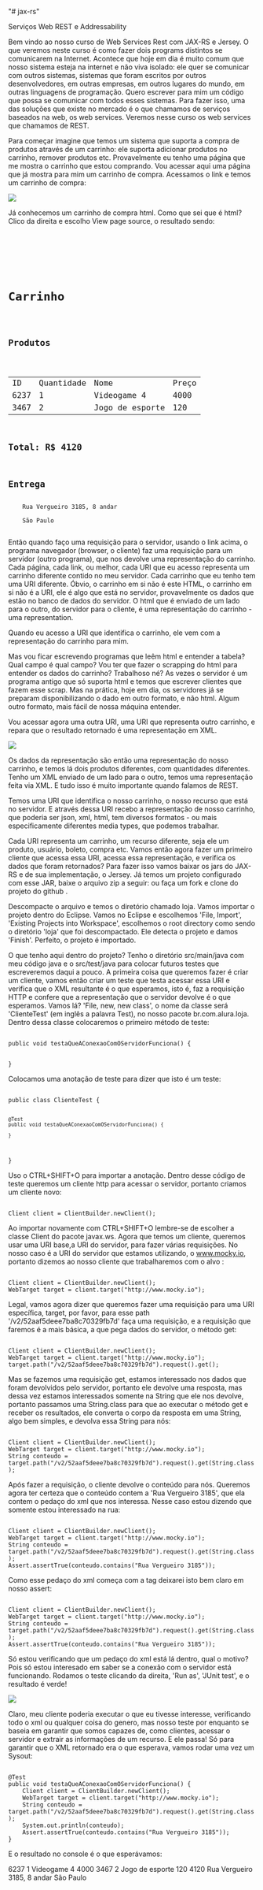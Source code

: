 "# jax-rs" 


Serviços Web REST e Addressability

Bem vindo ao nosso curso de Web Services Rest com JAX-RS e Jersey. O que veremos neste curso é como fazer dois programs distintos se comunicarem na Internet. Acontece que hoje em dia é muito comum que nosso sistema esteja na internet e não viva isolado: ele quer se comunicar com outros sistemas, sistemas que foram escritos por outros desenvolvedores, em outras empresas, em outros lugares do mundo, em outras linguagens de programação.
Quero escrever para mim um código que possa se comunicar com todos esses sistemas. Para fazer isso, uma das soluções que existe no mercado é o que chamamos de serviços baseados na web, os web services. Veremos nesse curso os web services que chamamos de REST.

Para começar imagine que temos um sistema que suporta a compra de produtos através de um carrinho: ele suporta adicionar produtos no carrinho, remover produtos etc. Provavelmente eu tenho uma página que me mostra o carrinho que estou comprando. Vou acessar aqui uma página que já mostra para mim um carrinho de compra. Acessamos o link <a href="http://www.mocky.io/v2/52aaf5bbee7ba8c60329fb7b"></a> e temos um carrinho de compra:

<img src="http://caelum-online-public.s3.amazonaws.com/JAX-RS/CarrinhoHtml.png">

Já conhecemos um carrinho de compra html. Como que sei que é html? Clico da direita e escolho View page source, o resultado sendo:

<code>
<html>
<head>
	<meta http-equiv="Content-Type" content="text/html; charset=utf-8">
</head>
    <h1>Carrinho</h1>
    <h2>Produtos</h2>
    <table>
		<tr>
			<td>ID</td>
			<td>Quantidade</td>
			<td>Nome</td>
			<td>Preço</td>
		<tr>
			<td>6237</td>
            <td>1</td>
            <td>Videogame 4</td>
            <td>4000</td>
        </tr>
        <tr>
            <td>3467</td>
            <td>2</td>
            <td>Jogo de esporte</td>
            <td>120</td>
        </tr>
</table>
<h2>Total: R$ 4120</h2>
<h2>Entrega</h2>
	Rua Vergueiro 3185, 8 andar<br/>
	São Paulo
</html>
</code>

Então quando faço uma requisição para o servidor, usando o link acima, o programa navegador (browser, o cliente) faz uma requisição para um servidor (outro programa), que nos devolve uma representação do carrinho. Cada página, cada link, ou melhor, cada URI que eu acesso representa um carrinho diferente contido no meu servidor. Cada carrinho que eu tenho tem uma URI diferente. Óbvio, o carrinho em si não é este HTML, o carrinho em si não é a URI, ele é algo que está no servidor, provavelmente os dados que estão no banco de dados do servidor. O html que é enviado de um lado para o outro, do servidor para o cliente, é uma representação do carrinho - uma representation.

Quando eu acesso a URI que identifica o carrinho, ele vem com a representação do carrinho para mim.

Mas vou ficar escrevendo programas que leêm html e entender a tabela? Qual campo é qual campo? Vou ter que fazer o scrapping do html para entender os dados do carrinho? Trabalhoso né? As vezes o servidor é um programa antigo que só suporta html e temos que escrever clientes que fazem esse scrap. Mas na prática, hoje em dia, os servidores já se preparam disponibilizando o dado em outro formato, e não html. Algum outro formato, mais fácil de nossa máquina entender.

Vou acessar agora uma outra URI, <a href="http://www.mocky.io/v2/52aaf5deee7ba8c70329fb7d"></a> uma URI que representa outro carrinho, e repara que o resultado retornado é uma representação em XML.

<img src="http://caelum-online-public.s3.amazonaws.com/JAX-RS/Screenshot%202014-04-22%2016.29.57.png">

Os dados da representação são então uma representação do nosso carrinho, e temos lá dois produtos diferentes, com quantidades diferentes. Tenho um XML enviado de um lado para o outro, temos uma representação feita via XML. E tudo isso é muito importante quando falamos de REST.

Temos uma URI que identifica o nosso carrinho, o nosso recurso que está no servidor. E através dessa URI recebo a representação de nosso carrinho, que poderia ser json, xml, html, tem diversos formatos - ou mais especificamente diferentes media types, que podemos trabalhar.

Cada URI representa um carrinho, um recurso diferente, seja ele um produto, usuário, boleto, compra etc. Vamos então agora fazer um primeiro cliente que acessa essa URI, acessa essa representação, e verifica os dados que foram retornados? Para fazer isso vamos baixar os jars do JAX-RS e de sua implementação, o Jersey. Já temos um projeto configurado com esse JAR, baixe o arquivo zip a seguir: <a href="https://github.com/alura-cursos/webservices-rest-com-jaxrs-e-jersey/raw/master/loja.zip"></a> ou faça um fork e clone do projeto do github <a href="https://github.com/alura-cursos/webservices-rest-com-jaxrs-e-jersey"></a>.

Descompacte o arquivo e temos o diretório chamado loja. Vamos importar o projeto dentro do Eclipse. Vamos no Eclipse e escolhemos 'File, Import', 'Existing Projects into Workspace', escolhemos o root directory como sendo o diretório 'loja' que foi descompactado. Ele detecta o projeto e damos 'Finish'. Perfeito, o projeto é importado.

O que tenho aqui dentro do projeto? Tenho o diretório src/main/java com meu código java e o src/test/java para colocar futuros testes que escreveremos daqui a pouco. A primeira coisa que queremos fazer é criar um cliente, vamos então criar um teste que testa acessar essa URI e verifica que o XML resultante é o que esperamos, isto é, faz a requisição HTTP e confere que a representação que o servidor devolve é o que esperamos. Vamos lá? 'File, new, new class', o nome da classe será 'ClienteTest' (em inglês a palavra Test), no nosso pacote br.com.alura.loja. Dentro dessa classe colocaremos o primeiro método de teste:

<code>
public void testaQueAConexaoComOServidorFunciona() {

}
</code>

Colocamos uma anotação de teste para dizer que isto é um teste:

<code>
public class ClienteTest {

	@Test
	public void testaQueAConexaoComOServidorFunciona() {

	}

}
</code>

Uso o CTRL+SHIFT+O para importar a anotação. Dentro desse código de teste queremos um cliente http para acessar o servidor, portanto criamos um cliente novo:

<code>
Client client = ClientBuilder.newClient();
</code>

Ao importar novamente com CTRL+SHIFT+O lembre-se de escolher a classe Client do pacote javax.ws. Agora que temos um cliente, queremos usar uma URI base,a URI do servidor, para fazer várias requisições. No nosso caso é a URI do servidor que estamos utilizando, o www.mocky.io, portanto dizemos ao nosso cliente que trabalharemos com o alvo <a href="http://www.mocky.io"></a>:

<code>
Client client = ClientBuilder.newClient();
WebTarget target = client.target("http://www.mocky.io");
</code>

Legal, vamos agora dizer que queremos fazer uma requisição para uma URI específica, target, por favor, para esse path '/v2/52aaf5deee7ba8c70329fb7d' faça uma requisição, e a requisição que faremos é a mais básica, a que pega dados do servidor, o método get:

<code>
Client client = ClientBuilder.newClient();
WebTarget target = client.target("http://www.mocky.io");
target.path("/v2/52aaf5deee7ba8c70329fb7d").request().get();
</code>

Mas se fazemos uma requisição get, estamos interessado nos dados que foram devolvidos pelo servidor, portanto ele devolve uma resposta, mas dessa vez estamos interessados somente na String que ele nos devolve, portanto passamos uma String.class para que ao executar o método get e receber os resultados, ele converta o corpo da resposta em uma String, algo bem simples, e devolva essa String para nós:

<code>
Client client = ClientBuilder.newClient();
WebTarget target = client.target("http://www.mocky.io");
String conteudo = target.path("/v2/52aaf5deee7ba8c70329fb7d").request().get(String.class);
</code>

Após fazer a requisição, o cliente devolve o conteúdo para nós. Queremos agora ter certeza que o conteúdo contem a 'Rua Vergueiro 3185', que ela contem o pedaço do xml que nos interessa. Nesse caso estou dizendo que somente estou interessado na rua:

<code>
Client client = ClientBuilder.newClient();
WebTarget target = client.target("http://www.mocky.io");
String conteudo = target.path("/v2/52aaf5deee7ba8c70329fb7d").request().get(String.class);
Assert.assertTrue(conteudo.contains("Rua Vergueiro 3185"));
</code>

Como esse pedaço do xml começa com a tag deixarei isto bem claro em nosso assert:

<code>
Client client = ClientBuilder.newClient();
WebTarget target = client.target("http://www.mocky.io");
String conteudo = target.path("/v2/52aaf5deee7ba8c70329fb7d").request().get(String.class);
Assert.assertTrue(conteudo.contains("<rua>Rua Vergueiro 3185"));
</code>

Só estou verificando que um pedaço do xml está lá dentro, qual o motivo? Pois só estou interesado em saber se a conexão com o servidor está funcionando. Rodamos o teste clicando da direita, 'Run as', 'JUnit test', e o resultado é verde!

<img src="http://caelum-online-public.s3.amazonaws.com/JAX-RS/Screenshot%20from%202014-04-23%2015:13:52.png">

Claro, meu cliente poderia executar o que eu tivesse interesse, verificando todo o xml ou qualquer coisa do genero, mas nosso teste por enquanto se baseia em garantir que somos capazes de, como clientes, acessar o servidor e extrair as informações de um recurso. E ele passa! Só para garantir que o XML retornado era o que esperava, vamos rodar uma vez um Sysout:

<code>
@Test
public void testaQueAConexaoComOServidorFunciona() {
	Client client = ClientBuilder.newClient();
	WebTarget target = client.target("http://www.mocky.io");
	String conteudo = target.path("/v2/52aaf5deee7ba8c70329fb7d").request().get(String.class);
	System.out.println(conteudo);
	Assert.assertTrue(conteudo.contains("Rua Vergueiro 3185"));
}
</code>

E o resultado no console é o que esperávamos:

<xml>
<carrinho>
    <produtos>
        <produto>
            <id>6237</id>
            <quantidade>1</quantidade>
            <nome>Videogame 4</nome>
            <preco>4000</preco>
        </produto>
        <produto>
            <id>3467</id>
            <quantidade>2</quantidade>
            <nome>Jogo de esporte</nome>
            <preco>120</preco>
        </produto>
    </produtos>
    <total>4120</total>
    <entrega>
        <rua>Rua Vergueiro 3185, 8 andar</rua>
        <cidade>São Paulo</cidade>
    </entrega>
</carrinho>
</xml>
